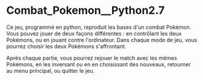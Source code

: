 # Combat_Pokemon__Python2.7

Ce jeu, programmé en python, reproduit les bases d'un combat Pokémon.
Vous pouvez jouer de deux façons différentes : en contrôlant les deux Pokémons, ou en jouant contre l'ordinateur.
Dans chaque mode de jeu, vous pourrez choisir les deux Pokémons s'affrontant.

Après chaque partie, vous pourrez rejouer le match avec les mêmes Pokémons, en les inversant ou en en choisissant des nouveaux, retourner au menu principal, ou quitter le jeu.
